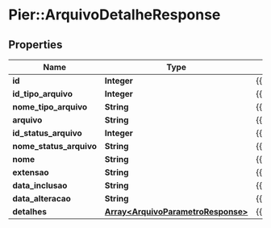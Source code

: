 # Pier::ArquivoDetalheResponse

## Properties
Name | Type | Description | Notes
------------ | ------------- | ------------- | -------------
**id** | **Integer** | {{{arquivo_detalhe_response_id_value}}} | [optional] 
**id_tipo_arquivo** | **Integer** | {{{arquivo_detalhe_response_id_tipo_arquivo_value}}} | [optional] 
**nome_tipo_arquivo** | **String** | {{{arquivo_detalhe_response_nome_tipo_arquivo_value}}} | [optional] 
**arquivo** | **String** | {{{arquivo_detalhe_response_arquivo_value}}} | [optional] 
**id_status_arquivo** | **Integer** | {{{arquivo_detalhe_response_id_status_arquivo_value}}} | [optional] 
**nome_status_arquivo** | **String** | {{{arquivo_detalhe_response_nome_status_arquivo_value}}} | [optional] 
**nome** | **String** | {{{arquivo_detalhe_response_nome_value}}} | [optional] 
**extensao** | **String** | {{{arquivo_detalhe_response_extensao_value}}} | [optional] 
**data_inclusao** | **String** | {{{arquivo_detalhe_response_data_inclusao_value}}} | [optional] 
**data_alteracao** | **String** | {{{arquivo_detalhe_response_data_alteracao_value}}} | [optional] 
**detalhes** | [**Array&lt;ArquivoParametroResponse&gt;**](ArquivoParametroResponse.md) | {{{arquivo_detalhe_response_detalhes_value}}} | [optional] 



